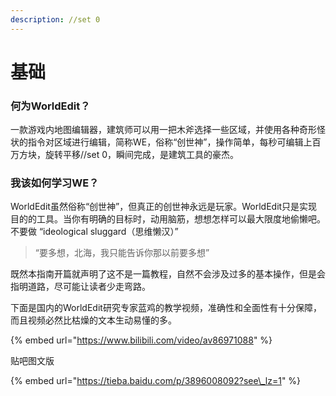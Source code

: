 ```yaml
---
description: //set 0
---
```


# 基础

### 何为WorldEdit？

一款游戏内地图编辑器，建筑师可以用一把木斧选择一些区域，并使用各种奇形怪状的指令对区域进行编辑，简称WE，俗称“创世神”，操作简单，每秒可编辑上百万方块，旋转平移//set 0，瞬间完成，是建筑工具的豪杰。

### 我该如何学习WE？

WorldEdit虽然俗称“创世神”，但真正的创世神永远是玩家。WorldEdit只是实现目的的工具。当你有明确的目标时，动用脑筋，想想怎样可以最大限度地偷懒吧。不要做 “ideological sluggard（思维懒汉）”

> “要多想，北海，我只能告诉你那以前要多想”

既然本指南开篇就声明了这不是一篇教程，自然不会涉及过多的基本操作，但是会指明道路，尽可能让读者少走弯路。

下面是国内的WorldEdit研究专家蓝鸡的教学视频，准确性和全面性有十分保障，而且视频必然比枯燥的文本生动易懂的多。

{% embed url="https://www.bilibili.com/video/av86971088" %}

贴吧图文版

{% embed url="https://tieba.baidu.com/p/3896008092?see\_lz=1" %}





